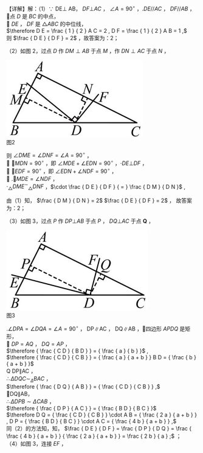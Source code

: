 【详解】解：（1）∵ DE⊥ AB， $D F \bot A C$ ， $\angle A = 9 0 ^ { \circ }$ ，$. D E / / A C$ ， $D F / / A B$ ，  
点 $D$ 是 $B C$ 的中点，  
 $D E$ ， $D F$ 是 ${ \triangle A B C }$ 的中位线，  
$\therefore D E = \frac { 1 } { 2 } A C = 2 , D F = \frac { 1 } { 2 } A B = 1 ,$   
则 $\frac { D E } { D F } = 2$ ，故答案为：2；

（2）如图 2，过点 $D$ 作 $D M \perp A B$ 于点 $M$ ，作 $D N \perp A C$ 于点 $N$ ，

![](<../../qs_image_DB/专题1-2_一文吃透相似三角形12个模型·共14类题型（解析版）/3f6414ba1b2ce4bc84c5c07ebb6b1e3104d8068abad3ec2ad2a9fa203fc5dab0.jpg>)  
图2

则 $\angle D M E = \angle D N F = \angle A = 9 0 ^ { \circ }$ ，  
 $\angle M D N = 9 0 ^ { \circ }$ ，即 $\angle M D E + \angle E D N = 9 0 ^ { \circ }$ ，$\cdot D E \bot D F$ ，  
 $\angle E D F = 9 0 ^ { \circ }$ ，即 $\angle E D N + \angle N D F = 9 0 ^ { \circ }$ ，  
 $. \angle M D E = \angle N D F$ ，  
$\cdot _ { \triangle } D M E ^ { \sim } { } _ { \triangle } D N F$ ，$\cdot \frac { D E } { D F } { = } \frac { D M } { D N }$ ,

由（1）知， $\frac { D M } { D N } = 2$ $\frac { D E } { D F } = 2$ ， 故答案为：2；

（3）如图 3，过点 $P$ 作 $D P \bot A B$ 于点 $P$ ， $D Q \bot A C$ 于点 $\boldsymbol { Q }$ ，

![](<../../qs_image_DB/专题1-2_一文吃透相似三角形12个模型·共14类题型（解析版）/e18c84c1c0800998a21b3e10a3cd0cbe4106ebc111716edd5c574100e4176d7d.jpg>)  
图3

$. \angle D P A = \angle D Q A = \angle A = 9 0 ^ { \circ }$ ， DP∥AC ， DQ∥AB ，四边形 $A P D Q$ 是矩形，  
 $D P = A Q$ ， $D Q = A P$ ，  
$\therefore { \frac { C D } { B D } } = { \frac { a } { b } }$ ,  
$\therefore { \frac { C D } { C B } } = { \frac { a } { a + b } } B D = { \frac { b } { a + b } }$   
Q DP∥AC ，  
$\therefore \Delta D Q C \sim _ { \Delta } B A C$ ，  
$\therefore { \frac { D Q } { A B } } = { \frac { C D } { C B } } ,$   
DQ∥AB，  
$\therefore \Delta D P B \sim \Delta C A B$ ，  
$\therefore { \frac { D P } { A C } } = { \frac { B D } { B C } }$   
$\therefore D Q = { \frac { C D } { C B } } \cdot A B = { \frac { 2 a } { a + b } } , D P = { \frac { B D } { B C } } \cdot A C = { \frac { 4 b } { a + b } } ,$   
同（2）的方法知，知， $\frac { D E } { D F } = \frac { D P } { D Q } = \frac { \frac { 4 b } { a + b } } { \frac { 2 a } { a + b } } = \frac { 2 b } { a } ;$ ；  
（4）如图 3，连接 $E F$ ，  
